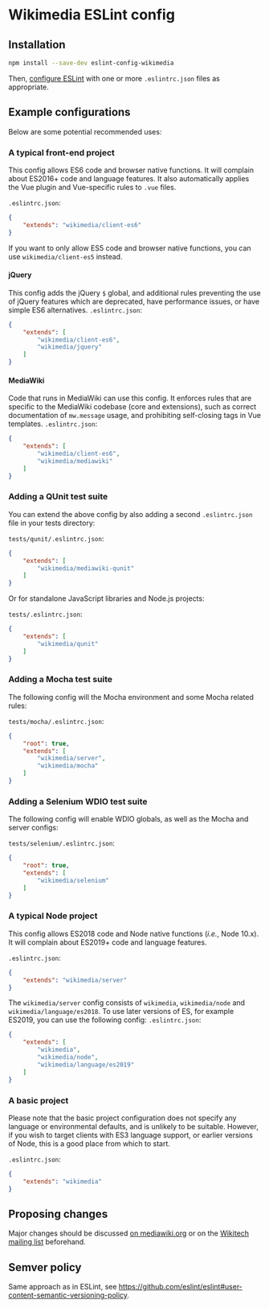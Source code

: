 # Wikimedia ESLint config

## Installation

```sh
npm install --save-dev eslint-config-wikimedia
```

Then, [configure ESLint](https://eslint.org/docs/user-guide/configuring) with one or more `.eslintrc.json` files as appropriate.

## Example configurations
Below are some potential recommended uses:

### A typical front-end project
This config allows ES6 code and browser native functions. It will complain about ES2016+ code and language features.
It also automatically applies the Vue plugin and Vue-specific rules to `.vue` files.

`.eslintrc.json`:
```json
{
	"extends": "wikimedia/client-es6"
}
```
If you want to only allow ES5 code and browser native functions, you can use `wikimedia/client-es5` instead.

#### jQuery
This config adds the jQuery `$` global, and additional rules preventing the use of jQuery features which are deprecated, have performance issues, or have simple ES6 alternatives.
`.eslintrc.json`:
```json
{
	"extends": [
		"wikimedia/client-es6",
		"wikimedia/jquery"
	]
}
```

#### MediaWiki
Code that runs in MediaWiki can use this config. It enforces rules that are specific to the MediaWiki codebase (core and extensions), such as correct documentation of `mw.message` usage, and prohibiting self-closing tags in Vue templates.
`.eslintrc.json`:
```json
{
	"extends": [
		"wikimedia/client-es6",
		"wikimedia/mediawiki"
	]
}
```

### Adding a QUnit test suite
You can extend the above config by also adding a second `.eslintrc.json` file in your tests directory:

`tests/qunit/.eslintrc.json`:
```json
{
	"extends": [
		"wikimedia/mediawiki-qunit"
	]
}
```

Or for standalone JavaScript libraries and Node.js projects:

`tests/.eslintrc.json`:
```json
{
	"extends": [
		"wikimedia/qunit"
	]
}
```

### Adding a Mocha test suite
The following config will the Mocha environment and some Mocha related rules:

`tests/mocha/.eslintrc.json`:
```json
{
	"root": true,
	"extends": [
		"wikimedia/server",
		"wikimedia/mocha"
	]
}
```

### Adding a Selenium WDIO test suite
The following config will enable WDIO globals, as well as the Mocha and server configs:

`tests/selenium/.eslintrc.json`:
```json
{
	"root": true,
	"extends": [
		"wikimedia/selenium"
	]
}
```

### A typical Node project
This config allows ES2018 code and Node native functions (_i.e._, Node 10.x). It will complain about ES2019+ code and language features.

`.eslintrc.json`:
```json
{
	"extends": "wikimedia/server"
}
```

The `wikimedia/server` config consists of `wikimedia`, `wikimedia/node` and `wikimedia/language/es2018`. To use later versions of ES, for example ES2019, you can use the following config:
`.eslintrc.json`:
```json
{
	"extends": [
		"wikimedia",
		"wikimedia/node",
		"wikimedia/language/es2019"
	]
}
```

### A basic project
Please note that the basic project configuration does not specify any language or environmental defaults, and is unlikely to be suitable. However, if you wish to target clients with ES3 language support, or earlier versions of Node, this is a good place from which to start.

`.eslintrc.json`:
```json
{
	"extends": "wikimedia"
}
```

## Proposing changes

Major changes should be discussed [on mediawiki.org](https://www.mediawiki.org/wiki/Manual_talk:Coding_conventions/JavaScript) or on the [Wikitech mailing list](https://lists.wikimedia.org/mailman/listinfo/wikitech-l) beforehand.

## Semver policy

Same approach as in ESLint, see https://github.com/eslint/eslint#user-content-semantic-versioning-policy.
